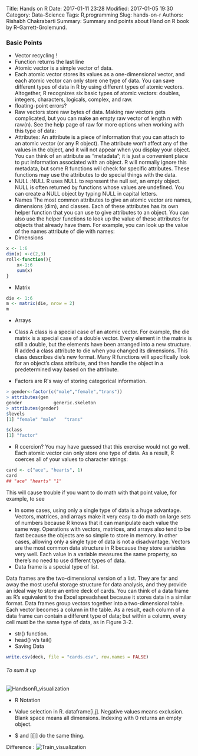 Title: Hands on R
Date: 2017-01-11 23:28
Modified: 2017-01-05 19:30
Category: Data-Science
Tags: R,programming
Slug: hands-on-r
Authors: Rishabh Chakrabarti
Summary: Summary and points about Hand on R book by R-Garrett-Grolemund.

### Basic Points
* Vector recycling !
* Function  returns the last line
* Atomic vector is a simple vector of data.
* Each atomic vector stores its values as a one-dimensional vector, and each atomic vector
can only store one type of data. You can save different types of data in R by using different
types of atomic vectors. Altogether, R recognizes six basic types of atomic vectors:
doubles, integers, characters, logicals, complex, and raw.
* floating-point errors?
* Raw vectors store raw bytes of data. Making raw vectors gets complicated, but you can
make an empty raw vector of length n with raw(n). See the help page of raw for more
options when working with this type of data:
* Attributes: An attribute is a piece of information that you can attach to an atomic vector (or any R
object). The attribute won’t affect any of the values in the object, and it will not appear
when you display your object. You can think of an attribute as “metadata”; it is just a
convenient place to put information associated with an object. R will normally ignore
this metadata, but some R functions will check for specific attributes. These functions
may use the attributes to do special things with the data.
* NULL :NULL
R uses NULL to represent the null set, an empty object. NULL is often
returned by functions whose values are undefined. You can create a
NULL object by typing NULL in capital letters.
* Names
The most common attributes to give an atomic vector are names, dimensions (dim),
and classes. Each of these attributes has its own helper function that you can use to give
attributes to an object. You can also use the helper functions to look up the value of
these attributes for objects that already have them. For example, you can look up the
value of the names attribute of die with names:
* Dimensions
```r
x <- 1:6
dim(x) <-c(2,3)
roll<-function(){
    x<-1:6
    sum(x)
}
```
* Matrix
```r
die <- 1:6
m <- matrix(die, nrow = 2)
m
```
* Arrays
* Class
A class is a special case of an atomic vector. For example, the die matrix is a special case
of a double vector. Every element in the matrix is still a double, but the elements have
been arranged into a new structure. R added a class attribute to die when you changed
its dimensions. This class describes die’s new format. Many R functions will specifically
look for an object’s class attribute, and then handle the object in a predetermined way
based on the attribute.

* Factors are R's way of storing categorical information.

```r
> gender<-factor(c("male","female","trans"))
> attributes(gen
gender            generic.skeleton  
> attributes(gender)
$levels
[1] "female" "male"   "trans"

$class
[1] "factor"
```

* R coercion?
You may have guessed that this exercise would not go well. Each atomic vector can only
store one type of data. As a result, R coerces all of your values to character strings:
```r
card <- c("ace", "hearts", 1)
card
## "ace" "hearts" "1"
```
This will cause trouble if you want to do math with that point value, for example, to see

* In some cases, using only a single type of data is a huge advantage. Vectors, matrices,
and arrays make it very easy to do math on large sets of numbers because R knows that
it can manipulate each value the same way. Operations with vectors, matrices, and arrays
also tend to be fast because the objects are so simple to store in memory.
In other cases, allowing only a single type of data is not a disadvantage. Vectors are the
most common data structure in R because they store variables very well. Each value in
a variable measures the same property, so there’s no need to use different types of data.
* Data frame is a special type of list.

Data frames are the two-dimensional version of a list. They are far and away the most
useful storage structure for data analysis, and they provide an ideal way to store an entire
deck of cards. You can think of a data frame as R’s equivalent to the Excel spreadsheet
because it stores data in a similar format.
Data frames group vectors together into a two-dimensional table. Each vector becomes
a column in the table. As a result, each column of a data frame can contain a different
type of data; but within a column, every cell must be the same type of data, as in
Figure 3-2.
* str() function.
* head() v/s tail()
* Saving Data
```r
write.csv(deck, file = "cards.csv", row.names = FALSE)
```

###### To sum it up
![HandsonR_visualization]({filename}/images/handsonR-cac51.png)

* R Notation

* Value selection in R. dataframe[i,j]. Negative values means exclusion. Blank space means all dimensions. Indexing with 0 returns an empty object.
* $ and [[]] do the same thing.

Difference :
![Train_visualization]({filename}/images/handsonR-fbb01.png)
